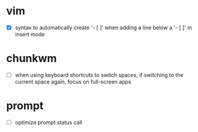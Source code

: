# vim
- [X] syntax to automatically create '- [ ]' when adding a line below a '- [ ]' in insert mode
# chunkwm
- [ ] when using keyboard shortcuts to switch spaces, if switching to the current space again, focus on full-screen apps
# prompt
- [ ] optimize prompt status call


